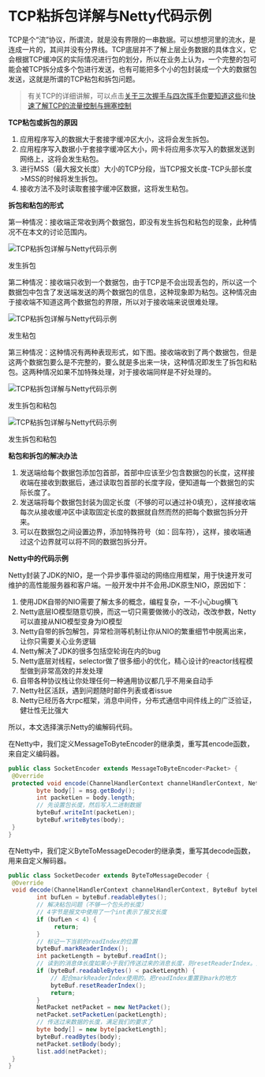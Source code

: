 # TCP粘拆包详解与Netty代码示例

TCP是个“流”协议，所谓流，就是没有界限的一串数据。可以想想河里的流水，是连成一片的，其间并没有分界线。TCP底层并不了解上层业务数据的具体含义，它会根据TCP缓冲区的实际情况进行包的划分，所以在业务上认为，一个完整的包可能会被TCP拆分成多个包进行发送，也有可能把多个小的包封装成一个大的数据包发送，这就是所谓的TCP粘包和拆包问题。

> 有关TCP的详细讲解，可以点击[关于三次握手与四次挥手你要知道这些](https://www.toutiao.com/i6711623920568500743/?group_id=6711623920568500743)和[快速了解TCP的流量控制与拥塞控制](https://www.toutiao.com/i6711818943989809671/?group_id=6711818943989809671)

**TCP粘包或拆包的原因**

1. 应用程序写入的数据大于套接字缓冲区大小，这将会发生拆包。
2. 应用程序写入数据小于套接字缓冲区大小，网卡将应用多次写入的数据发送到网络上，这将会发生粘包。
3. 进行MSS（最大报文长度）大小的TCP分段，当TCP报文长度-TCP头部长度>MSS的时候将发生拆包。
4. 接收方法不及时读取套接字缓冲区数据，这将发生粘包。

**拆包和粘包的形式**

第一种情况：接收端正常收到两个数据包，即没有发生拆包和粘包的现象，此种情况不在本文的讨论范围内。

![TCP粘拆包详解与Netty代码示例](../../images/bb8b60d1c9ae493dbe3557c0017ffa15.png)



发生拆包

第二种情况：接收端只收到一个数据包，由于TCP是不会出现丢包的，所以这一个数据包中包含了发送端发送的两个数据包的信息，这种现象即为粘包。这种情况由于接收端不知道这两个数据包的界限，所以对于接收端来说很难处理。

![TCP粘拆包详解与Netty代码示例](../../images/fb71bd0fd3ed46d48eae951131744c1e.png)



发生粘包

第三种情况：这种情况有两种表现形式，如下图。接收端收到了两个数据包，但是这两个数据包要么是不完整的，要么就是多出来一块，这种情况即发生了拆包和粘包。这两种情况如果不加特殊处理，对于接收端同样是不好处理的。

![TCP粘拆包详解与Netty代码示例](../../images/5a0a8ba5a89143b688b0c90717c27f49.png)



发生拆包和粘包

![TCP粘拆包详解与Netty代码示例](../../images/8bbe54ff2fbd431e8fc9568c9bfad325.png)



发生拆包和粘包

**粘包和拆包的解决办法**

1. 发送端给每个数据包添加包首部，首部中应该至少包含数据包的长度，这样接收端在接收到数据后，通过读取包首部的长度字段，便知道每一个数据包的实际长度了。
2. 发送端将每个数据包封装为固定长度（不够的可以通过补0填充），这样接收端每次从接收缓冲区中读取固定长度的数据就自然而然的把每个数据包拆分开来。
3. 可以在数据包之间设置边界，添加特殊符号（如：回车符），这样，接收端通过这个边界就可以将不同的数据包拆分开。

**Netty中的代码示例**

Netty封装了JDK的NIO，是一个异步事件驱动的网络应用框架，用于快速开发可维护的高性能服务器和客户端。一般开发中并不会用JDK原生NIO，原因如下：

1. 使用JDK自带的NIO需要了解太多的概念，编程复杂，一不小心bug横飞
2. Netty底层IO模型随意切换，而这一切只需要做微小的改动，改改参数，Netty可以直接从NIO模型变身为IO模型
3. Netty自带的拆包解包，异常检测等机制让你从NIO的繁重细节中脱离出来，让你只需要关心业务逻辑
4. Netty解决了JDK的很多包括空轮询在内的bug
5. Netty底层对线程，selector做了很多细小的优化，精心设计的reactor线程模型做到非常高效的并发处理
6. 自带各种协议栈让你处理任何一种通用协议都几乎不用亲自动手
7. Netty社区活跃，遇到问题随时邮件列表或者issue
8. Netty已经历各大rpc框架，消息中间件，分布式通信中间件线上的广泛验证，健壮性无比强大

所以，本文选择演示Netty的编解码代码。

在Netty中，我们定义MessageToByteEncoder<T>的继承类，重写其encode函数，来自定义编码器。

```java
public class SocketEncoder extends MessageToByteEncoder<Packet> {
 @Override
 protected void encode(ChannelHandlerContext channelHandlerContext, NetPacket msg, ByteBuf byteBuf) throws Exception {
 		byte body[] = msg.getBody();
		int packetLen = body.length;
 		// 先设置包长度，然后写入二进制数据
 		byteBuf.writeInt(packetLen);
 		byteBuf.writeBytes(body);
 }
}
```

在Netty中，我们定义ByteToMessageDecoder的继承类，重写其decode函数，用来自定义解码器。

```java
public class SocketDecoder extends ByteToMessageDecoder {
 @Override
 void decode(ChannelHandlerContext channelHandlerContext, ByteBuf byteBuf, List<Object> list) throws Exception {
 		int bufLen = byteBuf.readableBytes();
 		// 解决粘包问题（不够一个包头的长度）
 		// 4字节是报文中使用了一个int表示了报文长度
 		if (bufLen < 4) {
			 return;
		}
 		// 标记一下当前的readIndex的位置
 		byteBuf.markReaderIndex();
 		int packetLength = byteBuf.readInt();
 		// 读到的消息体长度如果小于我们传送过来的消息长度，则resetReaderIndex。重置读索引,继续接收
 		if (byteBuf.readableBytes() < packetLength) {
 			// 配合markReaderIndex使用的。把readIndex重置到mark的地方
 			byteBuf.resetReaderIndex();
 			return;
 		}
 		NetPacket netPacket = new NetPacket();
 		netPacket.setPacketLen(packetLength);
 		// 传送过来数据的长度，满足我们的要求了
 		byte body[] = new byte[packetLength];
 		byteBuf.readBytes(body);
 		netPacket.setBody(body);
 		list.add(netPacket);
 }
}
```